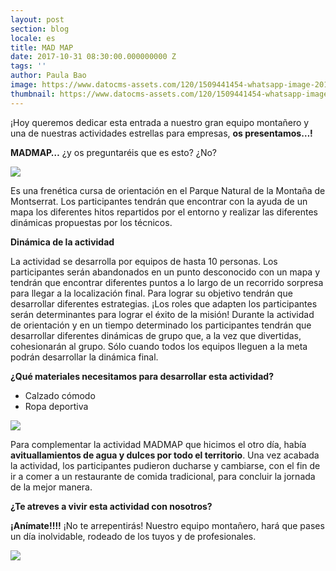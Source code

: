 ```yaml
---
layout: post
section: blog
locale: es
title: MAD MAP
date: 2017-10-31 08:30:00.000000000 Z
tags: ''
author: Paula Bao
image: https://www.datocms-assets.com/120/1509441454-whatsapp-image-2017-10-26-at-14-02-27.jpeg?w=1024&fm=jpg
thumbnail: https://www.datocms-assets.com/120/1509441454-whatsapp-image-2017-10-26-at-14-02-27.jpeg?w=105&fm=jpg
---
```


¡Hoy queremos dedicar esta entrada a nuestro gran equipo montañero y una de nuestras actividades estrellas para empresas, **os presentamos…!**
<!--more-->

**MADMAP…**
¿y os preguntaréis que es esto? ¿No?

![](https://www.datocms-assets.com/120/1509442485-whatsapp-image-2017-10-26-at-11-16-06.jpeg)

Es una frenética cursa de orientación en el Parque Natural de la Montaña de Montserrat. Los participantes tendrán que encontrar con la ayuda de un mapa los diferentes hitos repartidos por el entorno y realizar las diferentes dinámicas propuestas por los técnicos.

**Dinámica de la actividad**

La actividad se desarrolla por equipos de hasta 10 personas. Los participantes serán abandonados en un punto desconocido con un mapa y tendrán que encontrar diferentes puntos a lo largo de un recorrido sorpresa para llegar a la localización final. Para lograr su objetivo tendrán que desarrollar diferentes estrategias. 
¡Los roles que adapten los participantes serán determinantes para lograr el éxito de la misión! Durante la actividad de orientación y en un tiempo determinado los participantes tendrán que desarrollar diferentes dinámicas de grupo que, a la vez que divertidas, cohesionarán al grupo. Sólo cuando todos los equipos lleguen a la meta podrán desarrollar la dinámica final.


**¿Qué materiales necesitamos para desarrollar esta actividad?**
-	Calzado cómodo
-	Ropa deportiva

![](https://www.datocms-assets.com/120/1509442563-whatsapp-image-2017-10-26-at-12-27-11.jpeg)

Para complementar la actividad MADMAP que hicimos el otro día, había **avituallamientos de agua y dulces por todo el territorio**. 
Una vez acabada la actividad, los participantes pudieron ducharse y cambiarse, con el fin de ir a comer a un restaurante de comida tradicional, para concluir la jornada de la mejor manera. 

**¿Te atreves a vivir esta actividad con nosotros?**

**¡Anímate!!!!** ¡No te arrepentirás! Nuestro equipo montañero, hará que pases un día inolvidable, rodeado de los tuyos y de profesionales.

![](https://www.datocms-assets.com/120/1509442567-whatsapp-image-2017-10-26-at-14-02-02.jpeg)

